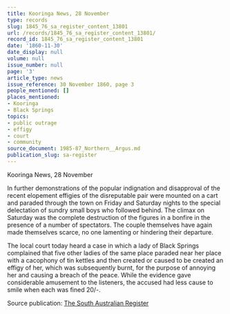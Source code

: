 ```yaml
---
title: Kooringa News, 28 November
type: records
slug: 1845_76_sa_register_content_13801
url: /records/1845_76_sa_register_content_13801/
record_id: 1845_76_sa_register_content_13801
date: '1860-11-30'
date_display: null
volume: null
issue_number: null
page: '3'
article_type: news
issue_reference: 30 November 1860, page 3
people_mentioned: []
places_mentioned:
- Kooringa
- Black Springs
topics:
- public outrage
- effigy
- court
- community
source_document: 1985-87_Northern__Argus.md
publication_slug: sa-register
---
```


Kooringa News, 28 November

In further demonstrations of the popular indignation and disapproval of the recent elopement effigies of the disreputable pair were mounted on a cart and paraded through the town on Friday and Saturday nights to the special delectation of sundry small boys who followed behind.  The climax on Saturday was the complete destruction of the figures in a bonfire in the presence of a number of spectators.  The couple themselves have again made themselves scarce, no one lamenting or hindering their departure.

The local court today heard a case in which a lady of Black Springs complained that five other ladies of the same place paraded near her place with a cacophony of tin kettles and then created or caused to be created an effigy of her, which was subsequently burnt, for the purpose of annoying her and causing a breach of the peace.  While the evidence gave considerable amusement to the listeners, the accused had less cause to smile when each was fined 20/-.

Source publication: [The South Australian Register](/publications/sa-register/)

